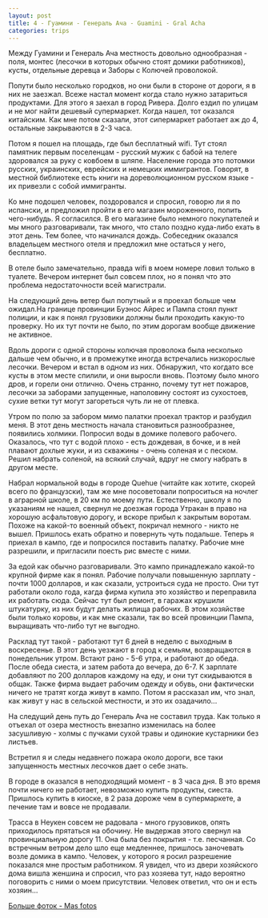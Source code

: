 ```yaml
---
layout: post
title: 4 - Гуамини - Генераль Ача - Guamini - Gral Acha
categories: trips
---
```


Между Гуамини и Генераль Ача местность довольно однообразная - поля, монтес (лесочки в которых обычно стоят домики работников), кусты, отдельные деревца и Заборы с Колючей проволокой.

<p style="color: green;"></p>

Попути было несколько городков, но они были в стороне от дороги, я в них не заезжал. Всеже настал момент когда стало нужно затариться продуктами. Для этого я заехал в город Ривера. Долго ездил по улицам и не мог найти дешевый супермаркет. Когда нашел, тот оказался китайским. Как мне потом сказали, этот сипермаркет работает аж до 4, остальные закрываются в 2-3 часа.

Потом я пошел на площадь, где был бесплатный wifi. Тут стоял памятник первым поселенцам - русский мужик с бабой на телеге здоровался за руку с ковбоем в шляпе. Население города это потомки русских, украинских, еврейских и немецких иммигрантов. Говорят, в местной библиотеке есть книги на дореволюционном русском языке - их привезли с собой иммигранты.

Ко мне подошел человек, поздоровался и спросил, говорю ли я по испански, и предложил пройти в его магазин мороженного, попить чего-нибудь. Я согласился. В его магазине было немного покупателей и мы много разговаривали, так много, что стало поздно куда-либо ехать в этот день. Тем более, что начинался дождь. Собеседник оказался владельцем местного отеля и предложил мне остаться у него, бесплатно.

В отеле было замечательно, правда wifi в моем номере ловил только в туалете. Вечером интернет был совсем плох, но я понял что это проблема недостаточности всей магистрали.

На следующий день ветер был попутный и я проехал больше чем ожидал.На границе провинции Буэнос Айрес и Пампа стоял пункт полиции, и как я понял грузовики должны были проходить какую-то проверку. Но их тут почти не было, по этим дорогам вообще движение не активное.

Вдоль дороги с одной стороны колючая проволока была несколько дальше чем обычно, и в промежутке иногда встречались низкорослые лесочки. Вечером и встал в одном из них. Обнаружил, что когдато все кусты в этом месте спилили, и они выросли вновь. Поэтому было много дров, и горели они отлично. Очень странно, почему тут нет пожаров, лесочки за заборами запущенные, наполовину состоят из сухостоев, сухие ветки тут могут загореться чуть ли не от плевка.

Утром по полю за забором мимо палатки проехал трактор и разбудил меня. В этот день местность начала становиться разнообразнее, появились холмики. Попросил воды в домике полевого рабочего. Оказалось, что тут с водой плохо - есть дождевая, в бочке, и в ней плавают дохлые жуки, и из скважины - очень соленая и с песком. Решил набрать соленой, на всякий случай, вдруг не смогу набрать в другом месте. 

Набрал нормальной воды в городе Quehue (читайте как хотите, скорей всего по французски), там же мне посоветовали попроситься на ночлег в аграрной школе, в 20 км по моему пути. Естественно, школу я по указаниям не нашел, свернул не доезжая города Утракан в право на хорошую асфальтовую дорогу, и вскоре прибыл к закрытым воротам. Похоже на какой-то военный объект, покричал немного - никто не вышел. Пришлось ехать обратно и повернуть чуть подальше. Теперь я приехал в кампо, где и попросился поставить палатку. Рабочие мне разрешили, и пригласили поесть рис вместе с ними. 

За едой как обычно разговаривали. Это кампо принадлежало какой-то крупной фирме как я понял. Рабочие получали повышенную зарплату - почти 1000 долларов, и как сказали, устроиться суда не просто. Они тут работали около года, кагда фирма купила это хозяйство и переправила их работать сюда. Сейчас тут был ремонт, в гаражах крушили штукатурку, из них будут делать жилища рабочих. В этом хозяйстве были только коровы, и как мне сказали, так во всей провинции Пампа, выращивать что-либо тут не выгодно.

Расклад тут такой - работают тут 6 дней в неделю с выходным в воскресенье. В этот день уезжают в город к семьям, возвращаются в понедельник утром. Встают рано - 5-6 утра, и работают до обеда. После обеда сиеста, и затем работа до вечера, до 6-7. К зарплате добавляют по 200 долларов каждому на еду, и они тут скидываются в общак. Также фирма выдает рабочим одежду и обувь, они фактически ничего не тратят когда живут в кампо. Потом я рассказал им, что знал, как живут у нас в сельской местности, и это их озадачило...

На следущий день путь до Генераль Ача  не составил труда. Как только я отъехал от озера местность внезапно изменилась на более засушливую - холмы с пучками сухой травы и одинокие кустарники без листьев. 

Встретил я и следы недавнего пожара около дороги, все таки запущенность местных лесочков дает о себе знать.

В городе в оказался в неподходящий момент - в 3 часа дня. В это время почти ничего не работает, невозможно купить продукты, сиеста. Пришлось купить в киоске, в 2 раза дороже чем в супермаркете, а печение там и вовсе не продавали.

Трасса в Неукен совсем не радовала - много грузовиков, опять приходилось прятаться на обочину. Не выдержав этого свернул на провинциальную дорогу 11. Она была без покрытия - т.е. песчанная. Со встречным ветром дело шло еще медленнее, пришлось заночевать возле домика в кампо. Человек, у которого я росил разрешение показался мне простым работником. Я увидел, что из двери хозяйского дома вишла женшина и спросил, что раз хозяева тут, надо вероятно поговорить с ними о моем присутствии. Человек ответил, что он и есть хозяин...

<a href="https://fotki.yandex.ru/users/simonovsen/album/220788/">Больше фоток - Mas fotos</a>

